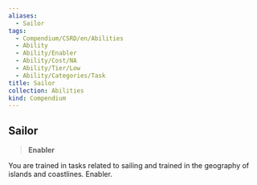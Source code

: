 ```yaml
---
aliases:
  - Sailor
tags:
  - Compendium/CSRD/en/Abilities
  - Ability
  - Ability/Enabler
  - Ability/Cost/NA
  - Ability/Tier/Low
  - Ability/Categories/Task
title: Sailor
collection: Abilities
kind: Compendium
---
```

## Sailor  
>**Enabler**
  
You are trained in tasks related to sailing and trained in the geography of islands and coastlines. Enabler.